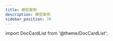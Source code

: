 ```yaml
---
title: 模型案例
description: 模型案例
sidebar_position: 70
---
```


import DocCardList from '@theme/DocCardList';

<DocCardList />

<!-- * [电磁暂态建模仿真案例](./emtp/index.md)

* [综合能源系统建模仿真案例](./ieslab/index.md)

* [第三方元件库、第三方仿真内核案例](./thrid/index.md) -->